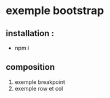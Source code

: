 # exemple bootstrap

## installation :
-  npm i

## composition
1. exemple breakpoint
2. exemple row et col

